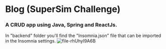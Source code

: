 # Blog (SuperSim Challenge)
### A CRUD app using Java, Spring and ReactJs.

In "backend" folder you'll find the "Insomnia.json" file that can be imported in the Insomnia settings.
![file-rhUhyI9A6B](https://user-images.githubusercontent.com/43101705/94093298-441f3e80-fdf3-11ea-85e3-1201a825f3d2.png)



